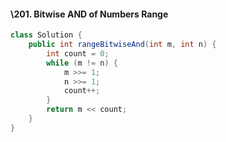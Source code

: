 #### \201. Bitwise AND of Numbers Range

```java
class Solution {
    public int rangeBitwiseAnd(int m, int n) {
        int count = 0;
        while (m != n) {
            m >>= 1;
            n >>= 1;
            count++;
        }
        return m << count;
    }
}
```

